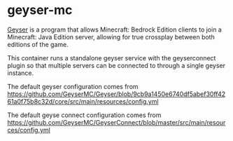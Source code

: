 # geyser-mc

[Geyser](https://geysermc.org/) is a program that allows Minecraft: Bedrock
Edition clients to join a Minecraft: Java Edition server, allowing for true
crossplay between both editions of the game.

This container runs a standalone geyser service with the geyserconnect plugin so
that multiple servers can be connected to through a single geyser instance.

The default geyser configuration comes from
<https://github.com/GeyserMC/Geyser/blob/9cb9a1450e6740df5abef30ff4261a0f75b8c32d/core/src/main/resources/config.yml>

The default geyse connect configuration comes from
<https://github.com/GeyserMC/GeyserConnect/blob/master/src/main/resources/config.yml>

